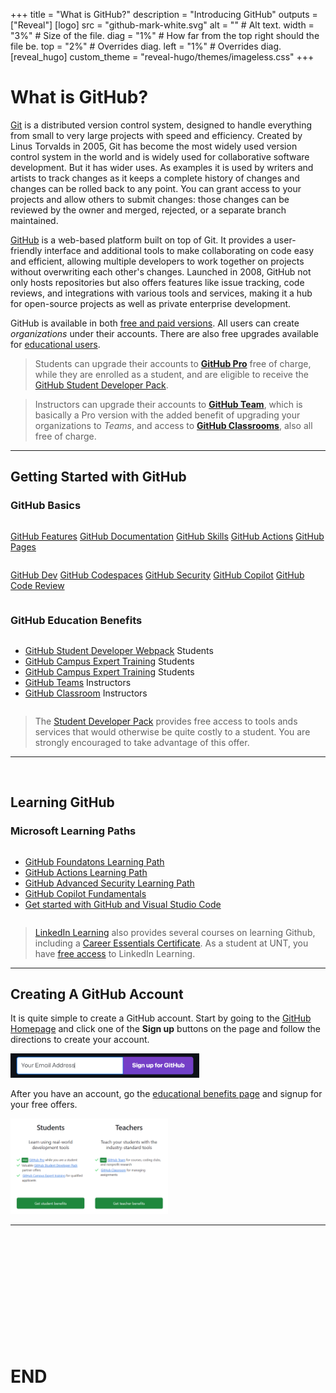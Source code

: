+++
title = "What is GitHub?"
description = "Introducing GitHub"
outputs = ["Reveal"]
[logo]
src = "github-mark-white.svg"
alt = "" # Alt text. 
width = "3%" # Size of the file.
diag = "1%" # How far from the top right should the file be.
top = "2%" # Overrides diag.
left = "1%" # Overrides diag.
[reveal_hugo]
custom_theme = "reveal-hugo/themes/imageless.css"
+++

# What is GitHub?

[Git](https://git-scm.com/ 'Git Website') is a distributed version control system, designed to handle everything from small to very large projects with speed and efficiency. Created by Linus Torvalds in 2005, Git has become the most widely used version control system in the world and is widely used for collaborative software development.  But it has wider uses.  As examples it is used by writers and artists to track changes as it keeps a complete history of changes and changes can be rolled back to any point.  You can grant access to your projects and allow others to submit changes: those changes can be reviewed by the owner and merged, rejected, or a separate branch maintained.

[GitHub](https://www.github.com 'GitHub Website') is a web-based platform built on top of Git. It provides a user-friendly interface and additional tools to make collaborating on code easy and efficient, allowing multiple developers to work together on projects without overwriting each other's changes. Launched in 2008, GitHub not only hosts repositories but also offers features like issue tracking, code reviews, and integrations with various tools and services, making it a hub for open-source projects as well as private enterprise development.

GitHub is available in both [free and paid versions](https://github.com/pricing 'Pricing for Github').  All users can create *organizations* under their accounts.  There are also free upgrades available for [educational users](https://education.github.com/benefits 'GitHub Educatinl Offers').

> Students can upgrade their accounts to [**GitHub Pro**](https://docs.GitHub.com/en/GitHub/getting-started-with-GitHub/GitHubs-products#GitHub-pro) free of charge, while they are enrolled as a student, and are eligible to receive the [GitHub Student Developer Pack](https://education.GitHub.com/pack).  

> Instructors can upgrade their accounts to [**GitHub Team**](https://GitHub.com/team), which is basically a Pro version with the added benefit of upgrading your organizations to *Teams*, and access to [**GitHub Classrooms**](https://classroom.GitHub.com/), also all free of charge.

---

## Getting Started with GitHub

### GitHub Basics

<div style="display: inline-block">

[GitHub Features](https://github.com/features 'Link to Features page on GitHub') 
[GitHub Documentation](https://docs.github.com/en 'Link to Documentation page on GitHub')
[GitHub Skills](https://skills.github.com/ 'Link to Interactive Learning Courses')
[GitHub Actions](https://github.com/features/actions 'Link to GitHub Actions information')
[GitHub Pages](https://pages.github.com 'Link to GitHub Pages: host your own website for free on GitHub') 

</div>

<div style="display: inline-block;">

[GitHub Dev](https://github.dev/ 'Link to GitHub Dev') 
[GitHub Codespaces](https://github.com/features/codespaces 'Link to GitHub Codepsaces') 
[GitHub Security](https://github.com/features/security 'Link to GitHub Security')
[GitHub Copilot](https://github.com/features/copilot 'Link to GitHub Copilot')
[GitHub Code Review](https://github.com/features/code-review 'Link to GitHub Code Review')

</div>

### GitHub Education Benefits

<div style="display: inline-block">

- [GitHub Student Developer Webpack](https://education.GitHub.com/pack, 'GitHub Student Developer Webpack') <span class="flag">Students</span>
- [GitHub Campus Expert Training](https://education.GitHub.com/students/experts, 'GitHub Campus Expert Training') <span class="flag">Students</span>
- [GitHub Campus Expert Training](https://education.GitHub.com/students/experts, 'GitHub Campus Expert Training') <span class="flag">Students</span>
- [GitHub Teams](https://GitHub.com/pricing, 'GitHub Teams') <span class="flag">Instructors</span>
- [GitHub Classroom](https://classroom.GitHub.com/, 'GitHub Classrom') <span class="flag">Instructors</span>

</div>

> The [Student Developer Pack](https://education.GitHub.com/pack 'GitHub Student Pack') provides free access to tools ands services that would otherwise be quite costly to a student. You are strongly encouraged to take advantage of this offer.

---
&nbsp;
&nbsp;
&nbsp;
&nbsp;
&nbsp;
&nbsp;
&nbsp;

## Learning GitHub 

### Microsoft Learning Paths

<div style="display: inline-block">

* [GitHub Foundatons Learning Path](https://learn.microsoft.com/en-us/users/GitHubtraining/collections/o1njfe825p602p)
* [GitHub Actions Learning Path](https://docs.microsoft.com/en-us/users/GitHubtraining/collections/n5p4a5z7keznp5)
* [GitHub Advanced Security Learning Path](https://docs.microsoft.com/en-us/users/GitHubtraining/collections/rqymc6yw8q5rey)
* [GitHub Copilot Fundamentals](https://learn.microsoft.com/en-us/training/paths/copilot/)
* [Get started with GitHub and Visual Studio Code](https://learn.microsoft.com/en-us/training/paths/get-started-github-and-visual-studio-code/)

</div>

> [LinkedIn Learning](https://technology.untsystem.edu/divisions/mrs/it-training/linkedin-learning.php) also provides several courses on learning Github, including a [Career Essentials Certificate](https://www.linkedin.com/learning/paths/career-essentials-in-github-professional-certificate). As a student at UNT, you have [free access](https://technology.untsystem.edu/divisions/mrs/it-training/linkedin-learning.php) to LinkedIn Learning.

---

## Creating A GitHub Account

It is quite simple to create a GitHub account.  Start by going to the [GitHub Homepage](https://github.com/) and click one of the **Sign up** buttons on the page and follow the directions to create your account.

<img style="margin: auto; width: 60%; text-align: center;" src="github1.png">

After you have an account, go the [educational benefits page](https://education.github.com/benefits) and signup for your free offers.

<img style="margin: auto; width: 50%; text-align: center;" src="github2.png">

---
&nbsp;
&nbsp;
&nbsp;
&nbsp;

&nbsp;
&nbsp;
&nbsp;
&nbsp;

&nbsp;
&nbsp;
&nbsp;
&nbsp;

&nbsp;
&nbsp;
&nbsp;
&nbsp;

&nbsp;
&nbsp;
&nbsp;
&nbsp;

&nbsp;
&nbsp;
&nbsp;
&nbsp;

# END
